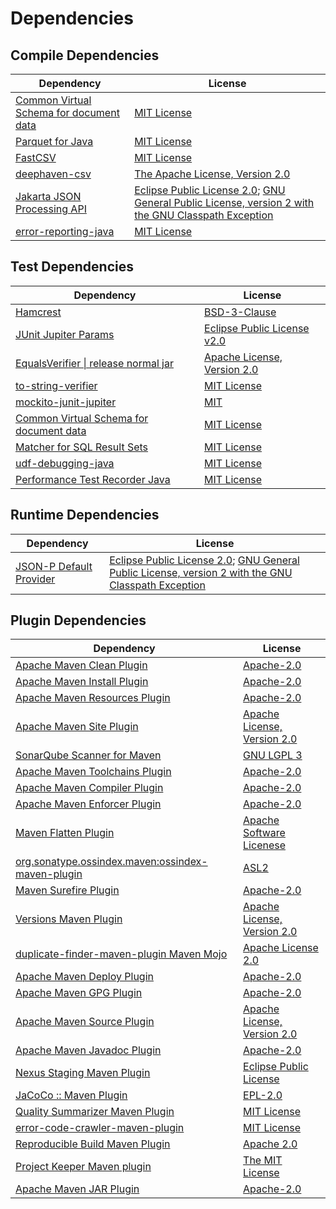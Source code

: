 <!-- @formatter:off -->
# Dependencies

## Compile Dependencies

| Dependency                                   | License                                                                                                       |
| -------------------------------------------- | ------------------------------------------------------------------------------------------------------------- |
| [Common Virtual Schema for document data][0] | [MIT License][1]                                                                                              |
| [Parquet for Java][2]                        | [MIT License][3]                                                                                              |
| [FastCSV][4]                                 | [MIT License][5]                                                                                              |
| [deephaven-csv][6]                           | [The Apache License, Version 2.0][7]                                                                          |
| [Jakarta JSON Processing API][8]             | [Eclipse Public License 2.0][9]; [GNU General Public License, version 2 with the GNU Classpath Exception][10] |
| [error-reporting-java][11]                   | [MIT License][12]                                                                                             |

## Test Dependencies

| Dependency                                   | License                           |
| -------------------------------------------- | --------------------------------- |
| [Hamcrest][13]                               | [BSD-3-Clause][14]                |
| [JUnit Jupiter Params][15]                   | [Eclipse Public License v2.0][16] |
| [EqualsVerifier \| release normal jar][17]   | [Apache License, Version 2.0][7]  |
| [to-string-verifier][18]                     | [MIT License][19]                 |
| [mockito-junit-jupiter][20]                  | [MIT][5]                          |
| [Common Virtual Schema for document data][0] | [MIT License][1]                  |
| [Matcher for SQL Result Sets][21]            | [MIT License][22]                 |
| [udf-debugging-java][23]                     | [MIT License][24]                 |
| [Performance Test Recorder Java][25]         | [MIT License][26]                 |

## Runtime Dependencies

| Dependency                   | License                                                                                                       |
| ---------------------------- | ------------------------------------------------------------------------------------------------------------- |
| [JSON-P Default Provider][8] | [Eclipse Public License 2.0][9]; [GNU General Public License, version 2 with the GNU Classpath Exception][10] |

## Plugin Dependencies

| Dependency                                              | License                          |
| ------------------------------------------------------- | -------------------------------- |
| [Apache Maven Clean Plugin][27]                         | [Apache-2.0][7]                  |
| [Apache Maven Install Plugin][28]                       | [Apache-2.0][7]                  |
| [Apache Maven Resources Plugin][29]                     | [Apache-2.0][7]                  |
| [Apache Maven Site Plugin][30]                          | [Apache License, Version 2.0][7] |
| [SonarQube Scanner for Maven][31]                       | [GNU LGPL 3][32]                 |
| [Apache Maven Toolchains Plugin][33]                    | [Apache-2.0][7]                  |
| [Apache Maven Compiler Plugin][34]                      | [Apache-2.0][7]                  |
| [Apache Maven Enforcer Plugin][35]                      | [Apache-2.0][7]                  |
| [Maven Flatten Plugin][36]                              | [Apache Software Licenese][7]    |
| [org.sonatype.ossindex.maven:ossindex-maven-plugin][37] | [ASL2][38]                       |
| [Maven Surefire Plugin][39]                             | [Apache-2.0][7]                  |
| [Versions Maven Plugin][40]                             | [Apache License, Version 2.0][7] |
| [duplicate-finder-maven-plugin Maven Mojo][41]          | [Apache License 2.0][42]         |
| [Apache Maven Deploy Plugin][43]                        | [Apache-2.0][7]                  |
| [Apache Maven GPG Plugin][44]                           | [Apache-2.0][7]                  |
| [Apache Maven Source Plugin][45]                        | [Apache License, Version 2.0][7] |
| [Apache Maven Javadoc Plugin][46]                       | [Apache-2.0][7]                  |
| [Nexus Staging Maven Plugin][47]                        | [Eclipse Public License][48]     |
| [JaCoCo :: Maven Plugin][49]                            | [EPL-2.0][50]                    |
| [Quality Summarizer Maven Plugin][51]                   | [MIT License][52]                |
| [error-code-crawler-maven-plugin][53]                   | [MIT License][54]                |
| [Reproducible Build Maven Plugin][55]                   | [Apache 2.0][38]                 |
| [Project Keeper Maven plugin][56]                       | [The MIT License][57]            |
| [Apache Maven JAR Plugin][58]                           | [Apache-2.0][7]                  |

[0]: https://github.com/exasol/virtual-schema-common-document/
[1]: https://github.com/exasol/virtual-schema-common-document/blob/main/LICENSE
[2]: https://github.com/exasol/parquet-io-java/
[3]: https://github.com/exasol/parquet-io-java/blob/main/LICENSE
[4]: https://fastcsv.org
[5]: https://opensource.org/licenses/MIT
[6]: https://github.com/deephaven/deephaven-csv
[7]: https://www.apache.org/licenses/LICENSE-2.0.txt
[8]: https://github.com/eclipse-ee4j/jsonp
[9]: https://projects.eclipse.org/license/epl-2.0
[10]: https://projects.eclipse.org/license/secondary-gpl-2.0-cp
[11]: https://github.com/exasol/error-reporting-java/
[12]: https://github.com/exasol/error-reporting-java/blob/main/LICENSE
[13]: http://hamcrest.org/JavaHamcrest/
[14]: https://raw.githubusercontent.com/hamcrest/JavaHamcrest/master/LICENSE
[15]: https://junit.org/junit5/
[16]: https://www.eclipse.org/legal/epl-v20.html
[17]: https://www.jqno.nl/equalsverifier
[18]: https://github.com/jparams/to-string-verifier
[19]: http://www.opensource.org/licenses/mit-license.php
[20]: https://github.com/mockito/mockito
[21]: https://github.com/exasol/hamcrest-resultset-matcher/
[22]: https://github.com/exasol/hamcrest-resultset-matcher/blob/main/LICENSE
[23]: https://github.com/exasol/udf-debugging-java/
[24]: https://github.com/exasol/udf-debugging-java/blob/main/LICENSE
[25]: https://github.com/exasol/performance-test-recorder-java/
[26]: https://github.com/exasol/performance-test-recorder-java/blob/main/LICENSE
[27]: https://maven.apache.org/plugins/maven-clean-plugin/
[28]: https://maven.apache.org/plugins/maven-install-plugin/
[29]: https://maven.apache.org/plugins/maven-resources-plugin/
[30]: https://maven.apache.org/plugins/maven-site-plugin/
[31]: http://sonarsource.github.io/sonar-scanner-maven/
[32]: http://www.gnu.org/licenses/lgpl.txt
[33]: https://maven.apache.org/plugins/maven-toolchains-plugin/
[34]: https://maven.apache.org/plugins/maven-compiler-plugin/
[35]: https://maven.apache.org/enforcer/maven-enforcer-plugin/
[36]: https://www.mojohaus.org/flatten-maven-plugin/
[37]: https://sonatype.github.io/ossindex-maven/maven-plugin/
[38]: http://www.apache.org/licenses/LICENSE-2.0.txt
[39]: https://maven.apache.org/surefire/maven-surefire-plugin/
[40]: https://www.mojohaus.org/versions/versions-maven-plugin/
[41]: https://basepom.github.io/duplicate-finder-maven-plugin
[42]: http://www.apache.org/licenses/LICENSE-2.0.html
[43]: https://maven.apache.org/plugins/maven-deploy-plugin/
[44]: https://maven.apache.org/plugins/maven-gpg-plugin/
[45]: https://maven.apache.org/plugins/maven-source-plugin/
[46]: https://maven.apache.org/plugins/maven-javadoc-plugin/
[47]: http://www.sonatype.com/public-parent/nexus-maven-plugins/nexus-staging/nexus-staging-maven-plugin/
[48]: http://www.eclipse.org/legal/epl-v10.html
[49]: https://www.jacoco.org/jacoco/trunk/doc/maven.html
[50]: https://www.eclipse.org/legal/epl-2.0/
[51]: https://github.com/exasol/quality-summarizer-maven-plugin/
[52]: https://github.com/exasol/quality-summarizer-maven-plugin/blob/main/LICENSE
[53]: https://github.com/exasol/error-code-crawler-maven-plugin/
[54]: https://github.com/exasol/error-code-crawler-maven-plugin/blob/main/LICENSE
[55]: http://zlika.github.io/reproducible-build-maven-plugin
[56]: https://github.com/exasol/project-keeper/
[57]: https://github.com/exasol/project-keeper/blob/main/LICENSE
[58]: https://maven.apache.org/plugins/maven-jar-plugin/

